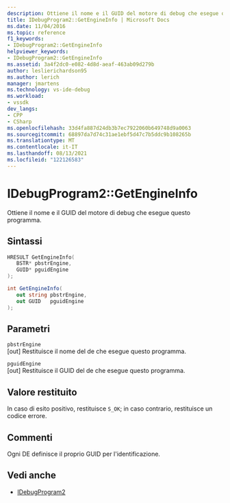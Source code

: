 ```yaml
---
description: Ottiene il nome e il GUID del motore di debug che esegue questo programma.
title: IDebugProgram2::GetEngineInfo | Microsoft Docs
ms.date: 11/04/2016
ms.topic: reference
f1_keywords:
- IDebugProgram2::GetEngineInfo
helpviewer_keywords:
- IDebugProgram2::GetEngineInfo
ms.assetid: 3a4f2dc0-e082-4d8d-aeaf-463ab09d279b
author: leslierichardson95
ms.author: lerich
manager: jmartens
ms.technology: vs-ide-debug
ms.workload:
- vssdk
dev_langs:
- CPP
- CSharp
ms.openlocfilehash: 33d4fa887d24db3b7ec7922060b649748d9a0063
ms.sourcegitcommit: 68897da7d74c31ae1ebf5d47c7b5ddc9b108265b
ms.translationtype: MT
ms.contentlocale: it-IT
ms.lasthandoff: 08/13/2021
ms.locfileid: "122126583"
---
```

# <a name="idebugprogram2getengineinfo"></a>IDebugProgram2::GetEngineInfo
Ottiene il nome e il GUID del motore di debug che esegue questo programma.

## <a name="syntax"></a>Sintassi

```cpp
HRESULT GetEngineInfo( 
   BSTR* pbstrEngine,
   GUID* pguidEngine
);
```

```csharp
int GetEngineInfo( 
   out string pbstrEngine,
   out GUID   pguidEngine
);
```

## <a name="parameters"></a>Parametri
`pbstrEngine`\
[out] Restituisce il nome del de che esegue questo programma.

`pguidEngine`\
[out] Restituisce il GUID del de che esegue questo programma.

## <a name="return-value"></a>Valore restituito
 In caso di esito positivo, restituisce `S_OK`; in caso contrario, restituisce un codice errore.

## <a name="remarks"></a>Commenti
 Ogni DE definisce il proprio GUID per l'identificazione.

## <a name="see-also"></a>Vedi anche
- [IDebugProgram2](../../../extensibility/debugger/reference/idebugprogram2.md)
